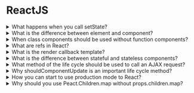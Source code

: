 # ReactJS

<details>
  <summary>What happens when you call setState?</summary>

  Firstly, when setState is called React contacts a state and new state props. After that to start the agreement process that allows updating a view in one of the most effective ways. For it React generates a new tree of React elements and a comparison of new and old trees between themselves. It allows knowing what changes.

</details>

<details>
  <summary>What is the difference between element and component?</summary>

  Each React element is an object view of a user’s interface part.
  Each component is a function or class that gets data and returns a React element.

</details>

<details>
  <summary>When class components should be used without function components?</summary>

  If a component has to work with a state or a life cycle method that a class component has to be used. For all of the other cases have to be used function components. One of the most important reasons to use a functional component is a scripts minimization, it is easier to minimize functions then classes.
  *Note*: Last versions of the React allows using hooks for a rendering optimization and a state using.

</details>

<details>
  <summary>What are refs in React?</summary>

  A ref is an optional component's param that allows getting access to elements of a DOM element or a state of a component. A value is a callback function that gets a link to the DOM element or the component as a first argument of the function.
  *Note:* It is bad practice to use ref. So, to use a callback mechanism for getting a child state property.

</details>

<details>
  <summary>What is the render callback template?</summary>

  ...in progress

</details>

<details>
  <summary>What is the difference between stateful and stateless components?</summary>

  ...in progress

</details>

<details>
  <summary>What method of the life cycle should be used to call an AJAX request?</summary>

  ...in progress

</details>

<details>
  <summary>Why shouldComponentUpdate is an important life cycle method?</summary>

  ...in progress

</details>

<details>
  <summary>How you can start to use production mode to React?</summary>

  ...in progress

</details>

<details>
  <summary>Why should you use Peact.Children.map without props.children.map?</summary>

  ...in progress

</details>
